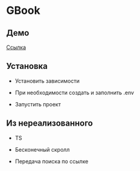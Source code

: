 # GBook

## Демо

[Ссылка](https://gbook.msib-dev.ru/)

## Установка

- Установить зависимости

- При необходимости создать и заполнить .env

- Запустить проект

## Из нереализованного

- TS

- Бесконечный скролл

- Передача поиска по ссылке
